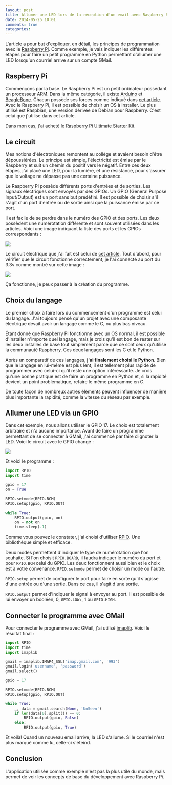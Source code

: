 ```yaml
---
layout: post
title: Allumer une LED lors de la réception d'un email avec Raspberry Pi
date: 2014-05-25 10:01
comments: true
categories:
---
```


L'article a pour but d'expliquer, en détail, les principes de programmation avec le
[Raspberry Pi](http://www.raspberrypi.org/). Comme exemple, je vais indiquer
les différentes étapes pour faire un petit programme en Python permettant
d'allumer une LED lorsqu'un courriel arrive sur un compte GMail.

## Raspberry Pi
Commençons par la base. Le Raspberry Pi est un petit ordinateur possédant un
processeur ARM. Dans la même catégorie, il existe [Arduino](http://www.arduino.cc/) et [BeagleBone](http://beagleboard.org/bone). Chacun
possède ses forces comme indiqué dans [cet article](http://makezine.com/2013/04/15/arduino-uno-vs-beaglebone-vs-raspberry-pi/).
Avec le Raspberry Pi, il est possible de choisir un OS à installer. Le plus
utilisé est Raspbian, une version dérivée de Debian pour Raspberry. C'est celui
que j'utilise dans cet article.

Dans mon cas, j'ai acheté le [Raspberry Pi Ultimate Starter Kit](http://www.amazon.ca/CanaKit-Raspberry-Ultimate-Starter-Components/dp/B00GWTNYJW/ref=sr_1_1?ie=UTF8&qid=1401027372&sr=8-1).

## Le circuit
Mes notions d'électroniques remontent au collège et avaient besoin d'être
dépoussiérées. Le principe est simple, l'électricité est émise par le Raspberry
et suit un chemin du positif vers le négatif. Entre ces deux étapes, j'ai
placé une LED, pour la lumière, et une résistance, pour s'assurer que
le voltage ne dépasse pas une certaine puissance.

Le Raspberry Pi possède différents ports d'entrées et de sorties. Les signaux
électriques sont envoyés par des GPIOs. Un GPIO (General Purpose Input/Output)
est un port sans but prédéfini. Il est possible de choisir s'il s'agit d'un
port d'entrée ou de sortie ainsi que la puissance émise par ce port.

Il est facile de se perdre dans le numéro des GPIO et des ports. Les deux
possèdent une numérotation différente et sont souvent utilisées dans les
articles. Voici une image indiquant la liste des ports et les GPIOs
correspondants :

![](http://img11.hostingpics.net/pics/720336RaspberryPiGPIOLayoutRevision1.png)

Le circuit électrique que j'ai fait est celui de [cet article](https://projects.drogon.net/raspberry-pi/gpio-examples/tux-crossing/gpio-examples-1-a-single-led/).
Tout d'abord, pour vérifier que le circuit fonctionne correctement, je l'ai
connecté au port du 3.3v comme montré sur cette image :

![](http://img11.hostingpics.net/pics/861306photo1.jpg)

Ça fonctionne, je peux passer à la création du programme.

## Choix du langage
Le premier choix à faire lors du commencement d'un programme est celui du langage.
J'ai toujours pensé qu'un projet avec une composante électrique devait avoir
un langage comme le C, ou plus bas niveau.

Étant donné que Raspberry Pi fonctionne avec un OS normal, il est possible
d'installer n'importe quel langage, mais je crois qu'il est bon de rester sur
les deux installés de base tout simplement parce que ce sont ceux qu'utilise la
communauté Raspberry. Ces deux langages sont les C et le Python.

Après un comparatif de ces langages, **j'ai finalement choisi le Python**. Bien que le
langage en lui-même est plus lent, il est tellement plus rapide de programmer
avec celui-ci qu'il reste une option intéressante. Je crois qu'une bonne pratique
est de faire un programme en Python et, si la rapidité devient un point
problématique, refaire le même programme en C.

De toute façon de nombreux autres éléments peuvent influencer de manière plus
importante la rapidité, comme la vitesse du réseau par exemple.

## Allumer une LED via un GPIO
Dans cet exemple, nous allons utiliser le GPIO 17. Le choix est totalement
arbitraire et n'a aucune importance. Avant de faire un programme permettant de
se connecter à GMail, j'ai commencé par faire clignoter la LED. Voici le circuit avec le GPIO changé :

![](http://img11.hostingpics.net/pics/250456photo2.jpg)

Et voici le programme :

```python
import RPIO
import time

gpio = 17
on = True

RPIO.setmode(RPIO.BCM)
RPIO.setup(gpio, RPIO.OUT)

while True:
    RPIO.output(gpio, on)
    on = not on
    time.sleep(.1)
```

Comme vous pouvez le constater, j'ai choisi d'utiliser
[RPIO](https://pypi.python.org/pypi/RPIO). Une bibliothèque simple
et efficace.

Deux modes permettent d'indiquer le type de numérotation que l'on souhaite.
Si l'on choisit `RPIO.BOARD`, il faudra indiquer le numéro du port et pour `RPIO.BCM` celui
du GPIO. Les deux fonctionnent aussi bien et le choix est à votre convenance.
`RPIO.setmode` permet de choisir un mode ou l'autre.

`RPIO.setup` permet de configurer le port pour faire en sorte qu'il s'agisse
d'une entrée ou d'une sortie. Dans ce cas, il s'agit d'une sortie.

`RPIO.output` permet d'indiquer le signal à envoyer au port. Il est possible de
lui envoyer un booléen, 0, `GPIO.LOW:`, 1 ou `GPIO.HIGH`.

## Connecter le programme avec GMail

Pour connecter le programme avec GMail, j'ai utilisé [imaplib](https://docs.python.org/2/library/imaplib.html).
Voici le résultat final :

```python
import RPIO
import time
import imaplib

gmail = imaplib.IMAP4_SSL('imap.gmail.com', '993')
gmail.login('username', 'password')
gmail.select()

gpio = 17

RPIO.setmode(RPIO.BCM)
RPIO.setup(gpio, RPIO.OUT)

while True:
    _, data = gmail.search(None, 'UnSeen')
    if len(data[0].split()) == 0:
        RPIO.output(gpio, False)
    else:
        RPIO.output(gpio, True)
```

Et voilà! Quand un nouveau email arrive, la LED s'allume. Si le courriel
n'est plus marqué comme lu, celle-ci s'éteind.

## Conclusion

L'application utilisée comme exemple n'est pas la plus utile du monde, mais
permet de voir les concepts de base du développement avec Raspberry Pi.
